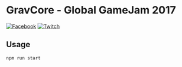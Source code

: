 # GravCore - Global GameJam 2017

[![Facebook](https://img.shields.io/badge/Facebook-GravCore-3b5998.svg?style=flat-square)](https://facebook.com/GravCore/)
[![Twitch](https://img.shields.io/badge/Twitch-GravCore-6441A4.svg?style=flat-square)](https://www.twitch.tv/jimfly)

## Usage

```
npm run start
```